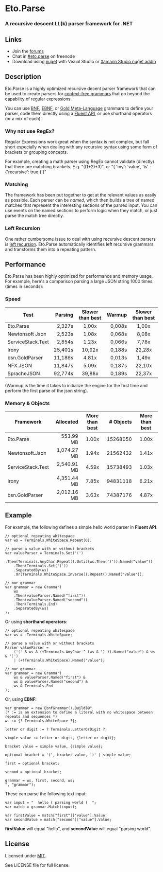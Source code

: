 Eto.Parse
=========
### A recursive descent LL(k) parser framework for .NET

Links
-----

* Join the [forums](http://groups.google.com/group/eto-parse)
* Chat in [#eto.parse](http://webchat.freenode.net/?channels=eto.parse) on freenode
* Download using [nuget](https://www.nuget.org/packages/Eto.Parse/) with Visual Studio or [Xamarin Studio nuget addin](https://github.com/mrward/monodevelop-nuget-addin)

Description
-----------

Eto.Parse is a highly optimized recursive decent parser framework that can be used to create parsers for [context-free grammars](http://en.wikipedia.org/wiki/Context-free_grammar) that go beyond the capability of regular expressions.

You can use [BNF](https://en.wikipedia.org/wiki/Backus–Naur_Form), [EBNF](http://en.wikipedia.org/wiki/Extended_Backus–Naur_Form), or [Gold Meta-Language](http://goldparser.org/doc/grammars) grammars to define your parser, code them directly using a [Fluent API](http://en.wikipedia.org/wiki/Fluent_interface), or use shorthand operators (or a mix of each).

### Why not use RegEx?

Regular Expressions work great when the syntax is not complex, but fall short especially when dealing with any recursive syntax using some form of brackets or grouping concepts. 

For example, creating a math parser using RegEx cannot validate (directly) that there are matching brackets.  E.g. "((1+2)*3)", or "{ 'my': 'value', 'is' : {'recursive': true } }"

### Matching

The framework has been put together to get at the relevant values as easily as possible.  Each parser can be *named*, which then builds a tree of named matches that represent the interesting sections of the parsed input. You can use events on the named sections to perform logic when they match, or just parse the match tree directly.

### Left Recursion

One rather cumbersome issue to deal with using recursive descent parsers is [left recursion](http://en.wikipedia.org/wiki/Left_recursion). Eto.Parse automatically identifies left recursive grammars and transforms them into a repeating pattern.

Performance
-----------

Eto.Parse has been highly optimized for performance and memory usage. For example, here's a comparison parsing a large JSON string 1000 times (times in seconds):

### Speed

Test              | Parsing | Slower than best |  Warmup | Slower than best
----------------- | ------: | :--------------: | ------: | :--------------:
Eto.Parse         |  2,327s |     1,00x        |  0,008s |     1,00x
Newtonsoft Json   |  2,523s |     1,08x        |  0,068s |     8,08x
ServiceStack.Text |  2,854s |     1,23x        |  0,066s |     7,78x
Irony             | 25,401s |    10,92x        |  0,188s |    22,28x
bsn.GoldParser    | 11,186s |     4,81x        |  0,013s |     1,49x
NFX.JSON          | 11,847s |     5,09x        |  0,187s |    22,10x
SpracheJSON       | 92,774s |    39,88x        |  0,189s |    22,37x

(Warmup is the time it takes to initialize the engine for the first time and perform the first parse of the json string).

### Memory & Objects

Framework        |  Allocated  | More than best | # Objects | More than best
---------------- | ----------: | :------------: | --------: | :------------:
Eto.Parse        |   553.99 MB |      1.00x     |  15268050 |    1.00x
Newtonsoft.Json  | 1,074.27 MB |      1.94x     |  21562432 |    1.41x
ServiceStack.Text| 2,540.91 MB |      4.59x     |  15738493 |    1.03x
Irony            | 4,351.44 MB |      7.85x     |  94831118 |    6.21x
bsn.GoldParser   | 2,012.16 MB |      3.63x     |  74387176 |    4.87x

Example
-------

For example, the following defines a simple hello world parser in **Fluent API**:

	// optional repeating whitespace
	var ws = Terminals.WhiteSpace.Repeat(0);

	// parse a value with or without brackets
	var valueParser = Terminals.Set('(')
		.Then(Terminals.AnyChar.Repeat().Until(ws.Then(')')).Named("value"))
		.Then(Terminals.Set(')'))
		.SeparatedBy(ws)
		.Or(Terminals.WhiteSpace.Inverse().Repeat().Named("value"));

	// our grammar
	var grammar = new Grammar(
		ws
		.Then(valueParser.Named("first"))
		.Then(valueParser.Named("second"))
		.Then(Terminals.End)
		.SeparatedBy(ws)
	);

Or using **shorthand operators**:

	// optional repeating whitespace
	var ws = -Terminals.WhiteSpace;

	// parse a value with or without brackets
	Parser valueParser = 
		('(' & ws & (+Terminals.AnyChar ^ (ws & ')')).Named("value") & ws & ')')
		| (+!Terminals.WhiteSpace).Named("value");

	// our grammar
	var grammar = new Grammar(
		ws & valueParser.Named("first") & 
		ws & valueParser.Named("second") & 
		ws & Terminals.End
	);

Or, using **EBNF**:

	var grammar = new EbnfGrammar().Build(@"
	(* := is an extension to define a literal with no whitespace between repeats and sequences *)
	ws := {? Terminals.WhiteSpace ?};
	
	letter or digit := ? Terminals.LetterOrDigit ?;
	
	simple value := letter or digit, {letter or digit};
	
	bracket value = simple value, {simple value};
	
	optional bracket = '(', bracket value, ')' | simple value;
	
	first = optional bracket;
	
	second = optional bracket;
	
	grammar = ws, first, second, ws;
	", "grammar");

These can parse the following text input:

	var input = "  hello ( parsing world )  ";
	var match = grammar.Match(input);
	
	var firstValue = match["first"]["value"].Value;
	var secondValue = match["second"]["value"].Value;

**firstValue** will equal "hello", and **secondValue** will equal "parsing world".


License
-------

Licensed under [MIT](http://opensource.org/licenses/MIT).

See LICENSE file for full license.